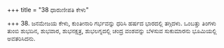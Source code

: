 +++
title = "38 ಧಾರುಣೀಪತಿ ಕೇಳು"

+++
38. ಜನಮೇಜಯ ಕೇಳು, ಕುಂತೀನಾರಿ ಗರ್ಭವನ್ನು ಧರಿಸಿ ಹರ್ಷದ ಭಾರದಲ್ಲಿ ತಗ್ಗಿದಳು. ಒಂಬತ್ತು ತಿಂಗಳು ತುಂಬಿ ಶುಭದಿನ, ಶುಭವಾರ, ಶುಭನಕ್ಷತ್ರ, ಶುಭಲಗ್ನದಲ್ಲಿ ಚಂದ್ರ ವಂಶವನ್ನು ಬೆಳಸುವ ಸುಕುಮಾರನು ಭೂಮಿಯಲ್ಲಿ ಅವತರಿಸಿದನು.